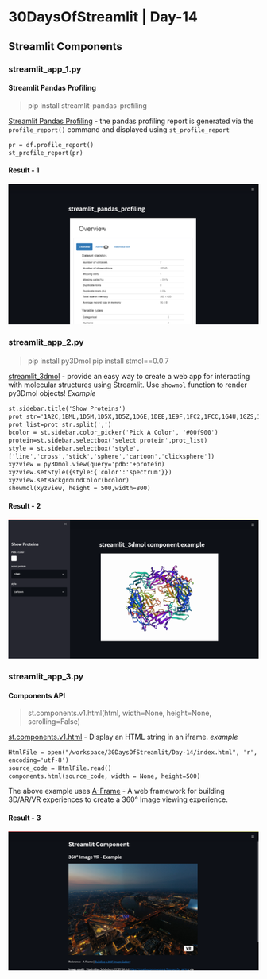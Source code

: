 
# 30DaysOfStreamlit | Day-14

## Streamlit Components

### streamlit_app_1.py

#### Streamlit Pandas Profiling 
> pip install streamlit-pandas-profiling 

[Streamlit Pandas Profiling](https://github.com/ydataai/pandas-profiling) - the pandas profiling report is generated via the `profile_report()` command and displayed using `st_profile_report`
```
pr = df.profile_report()
st_profile_report(pr)
```
#### Result - 1

![day14-1](https://github.com/dotaadarsh/30DaysOfStreamlit/blob/main/asserts/Day-14-1.PNG)

### streamlit_app_2.py

#### 
> pip install py3Dmol
pip install stmol==0.0.7

[streamlit_3dmol](https://github.com/napoles-uach/streamlit_3dmol) - provide an easy way to create a web app for interacting with molecular structures using Streamlit. Use `showmol` function to render py3Dmol objects!
*Example*
```
st.sidebar.title('Show Proteins')
prot_str='1A2C,1BML,1D5M,1D5X,1D5Z,1D6E,1DEE,1E9F,1FC2,1FCC,1G4U,1GZS,1HE1,1HEZ,1HQR,1HXY,1IBX,1JBU,1JWM,1JWS'
prot_list=prot_str.split(',')
bcolor = st.sidebar.color_picker('Pick A Color', '#00f900')
protein=st.sidebar.selectbox('select protein',prot_list)
style = st.sidebar.selectbox('style',['line','cross','stick','sphere','cartoon','clicksphere'])
xyzview = py3Dmol.view(query='pdb:'+protein)
xyzview.setStyle({style:{'color':'spectrum'}})
xyzview.setBackgroundColor(bcolor)
showmol(xyzview, height = 500,width=800)
```
#### Result - 2

![day14-2](https://github.com/dotaadarsh/30DaysOfStreamlit/blob/main/asserts/Day-14-2.PNG)
### streamlit_app_3.py

#### Components API
> st.components.v1.html(html, width=None, height=None, scrolling=False)

[st.components.v1.html](https://docs.streamlit.io/library/components/components-api) - Display an HTML string in an iframe. 
*example*
```
HtmlFile = open("/workspace/30DaysOfStreamlit/Day-14/index.html", 'r', encoding='utf-8')
source_code = HtmlFile.read()
components.html(source_code, width = None, height=500)
```
The above example uses [A-Frame](https://aframe.io/) - A web framework for building 3D/AR/VR experiences to create a 360° Image viewing experience.
#### Result - 3

![day14-3](https://github.com/dotaadarsh/30DaysOfStreamlit/blob/main/asserts/Day-14-3.PNG)